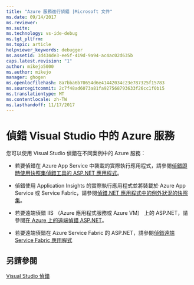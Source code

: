 ```yaml
---
title: "Azure 服務進行偵錯 |Microsoft 文件"
ms.date: 09/14/2017
ms.reviewer: 
ms.suite: 
ms.technology: vs-ide-debug
ms.tgt_pltfrm: 
ms.topic: article
helpviewer_keywords: debugger
ms.assetid: 3d434de3-ee5f-419d-9a94-ac4ac02d635b
caps.latest.revision: "1"
author: mikejo5000
ms.author: mikejo
manager: ghogen
ms.openlocfilehash: 8a7bba6b70654d6e41442034c23e787325f15783
ms.sourcegitcommit: 2c7f48ad6073a81fa927568793633f26cc1f0b15
ms.translationtype: MT
ms.contentlocale: zh-TW
ms.lasthandoff: 11/17/2017
---
```

# <a name="debug-azure-services-in-visual-studio"></a>偵錯 Visual Studio 中的 Azure 服務

您可以使用 Visual Studio 偵錯在不同案例中的 Azure 服務：

- 若要偵錯在 Azure App Service 中裝載的實際執行應用程式，請參閱[偵錯即時使用快照集偵錯工具的 ASP.NET 應用程式](../debugger/debug-live-azure-applications.md)。

- 偵錯使用 Application Insights 的實際執行應用程式並將裝載於 Azure App Service 或 Service Fabric，請參閱[偵錯.NET 應用程式中的例外狀況的快照集](/azure/application-insights/app-insights-snapshot-debugger)。

- 若要遠端偵錯 IIS （Azure 應用程式服務或 Azure VM） 上的 ASP.NET，請參閱[在 Azure 上的遠端偵錯 ASP.NET](remote-debugging-azure.md)。

- 若要遠端偵錯在 Azure Service Fabric 的 ASP.NET，請參閱[偵錯遠端 Service Fabric 應用程式](/azure/service-fabric/service-fabric-debugging-your-application#debug-a-remote-service-fabric-application)

## <a name="see-also"></a>另請參閱  
 [Visual Studio 偵錯](../debugger/index.md)
